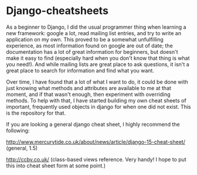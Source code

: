 Django-cheatsheets
==================

As a beginner to Django, I did the usual programmer thing when learning a new framework: google a lot, read mailing list entries, and try to write an application on my own.  This proved to be a somewhat unfulfilling experience, as most information found on google are out of date; the documentation has a lot of great information for beginners, but doesn't make it easy to find (especially hard when you don't know that thing is what you need!).  And while mailing lists are great place to ask questions, it isn't a great place to search for information and find what you want.

Over time, I have found that a lot of what I want to do, it could be done with just knowing what methods and attributes are available to me at that moment, and if that wasn't enough, then experiment with overriding methods.  To help with that, I have started building my own cheat sheets of important, frequently used objects in django for when one did not exist.  This is the repository for that.

If you are looking a general django cheat sheet, I highly recommend the following:

http://www.mercurytide.co.uk/about/news/article/django-15-cheat-sheet/ (general, 1.5)

http://ccbv.co.uk/ (class-based views reference.  Very handy!  I hope to put this into cheat sheet form at some point.)
